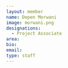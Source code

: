 ```yaml
---
layout: member
name: Depen Morwani
image: morwani.png
designations: 
  - Project Associate
area:
bio:
email:
type: staff
---
```

